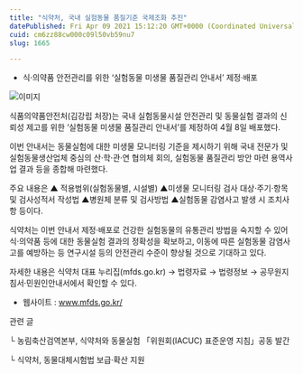 ```yaml
---
title: "식약처, 국내 실험동물 품질기준 국제조화 추진"
datePublished: Fri Apr 09 2021 15:12:20 GMT+0000 (Coordinated Universal Time)
cuid: cm6zz88cw000c09l50vb59nu7
slug: 1665

---
```



- 식·의약품 안전관리를 위한 ‘실험동물 미생물 품질관리 안내서’ 제정·배포

![이미지](https://cdn.hashnode.com/res/hashnode/image/upload/v1739247789615/f2a9f3c6-b198-485b-9cd3-fe397f897610.jpeg)

식품의약품안전처(김강립 처장)는 국내 실험동물시설 안전관리 및 동물실험 결과의 신뢰성 제고를 위한 ‘실험동물 미생물 품질관리 안내서’를 제정하여 4월 8일 배포했다.

이번 안내서는 동물실험에 대한 미생물 모니터링 기준을 제시하기 위해 국내 전문가 및 실험동물생산업체 중심의 산·학·관·연 협의체 회의, 실험동물 품질관리 방안 마련 용역사업 결과 등을 종합해 마련했다.

주요 내용은 ▲ 적용범위(실험동물별, 시설별) ▲미생물 모니터링 검사 대상·주기·항목 및 검사성적서 작성법 ▲병원체 분류 및 검사방법 ▲실험동물 감염사고 발생 시 조치사항 등이다.

식약처는 이번 안내서 제정·배포로 건강한 실험동물의 유통관리 방법을 숙지할 수 있어 식·의약품 등에 대한 동물실험 결과의 정확성을 확보하고, 이동에 따른 실험동물 감염사고를 예방하는 등 연구시설 등의 안전관리 수준이 향상될 것으로 기대하고 있다.

자세한 내용은 식약처 대표 누리집(mfds.go.kr) → 법령자료 → 법령정보 → 공무원지침서‧민원인안내서에서 확인할 수 있다.

- 웹사이트 : www.mfds.go.kr/

관련 글

└ 농림축산검역본부, 식약처와 동물실험 「위원회(IACUC) 표준운영 지침」공동 발간

└ 식약처, 동물대체시험법 보급·확산 지원